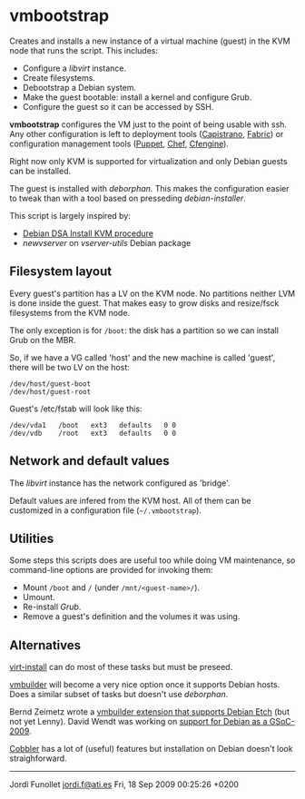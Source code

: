 vmbootstrap
===========

Creates and installs a new instance of a virtual machine (guest) in the KVM
node that runs the script. This includes:

  - Configure a *libvirt* instance.
  - Create filesystems.
  - Debootstrap a Debian system.
  - Make the guest bootable: install a kernel and configure Grub.
  - Configure the guest so it can be accessed by SSH.

**vmbootstrap** configures the VM just to the point of being usable with ssh.
Any other configuration is left to deployment tools ([Capistrano][capistrano],
[Fabric][fabric]) or configuration management tools ([Puppet][puppet],
[Chef][chef], [Cfengine][cfengine]).

Right now only KVM is supported for virtualization and only Debian guests can
be installed.

The guest is installed with *deborphan*. This makes the configuration easier to
tweak than with a tool based on presseding *debian-installer*.

This script is largely inspired by:

  - [Debian DSA Install KVM procedure][dsa_install]
  - *newvserver* on *vserver-utils* Debian package


Filesystem layout
-----------------

Every guest's partition has a LV on the KVM node. No partitions neither LVM is
done inside the guest. That makes easy to grow disks and resize/fsck
filesystems from the KVM node.

The only exception is for `/boot`: the disk has a partition so we can install
Grub on the MBR.

So, if we have a VG called 'host' and the new machine is called 'guest', there
will be two LV on the host:

    /dev/host/guest-boot
    /dev/host/guest-root

Guest's /etc/fstab will look like this:

    /dev/vda1   /boot   ext3   defaults   0 0
    /dev/vdb    /root   ext3   defaults   0 0


Network and default values
--------------------------

The *libvirt* instance has the network configured as 'bridge'.

Default values are infered from the KVM host. All of them can be customized in
a configuration file (`~/.vmbootstrap`).


Utilities
---------

Some steps this scripts does are useful too while doing VM maintenance, so
command-line options are provided for invoking them:

  - Mount `/boot` and `/` (under `/mnt/<guest-name>/`).
  - Umount.
  - Re-install *Grub*.
  - Remove a guest's definition and the volumes it was using.


Alternatives
------------

[virt-install][virt-manager] can do most of these tasks but must be preseed.

[vmbuilder][vmbuilder] will become a very nice option once it supports Debian
hosts. Does a similar subset of tasks but doesn't use *deborphan*.

Bernd Zeimetz wrote a
[vmbuilder extension that supports Debian Etch][vmbuilder-bzed]
(but not yet Lenny). David Wendt was working on
[support for Debian as a GSoC-2009][vmbuilder-dwnedt].

[Cobbler][cobbler] has a lot of (useful) features but installation on Debian
doesn't look straighforward.

--------
Jordi Funollet  <jordi.f@ati.es>
Fri, 18 Sep 2009 00:25:26 +0200


[fabric]: http://fabfile.org/
[capistrano]: http://www.capify.org/
[puppet]: http://reductivelabs.com/products/puppet/
[chef]: http://wiki.opscode.com/display/chef/Home
[cfengine]: http://www.cfengine.org/

[dsa_install]: http://dsa.debian.org/howto/install-kvm/
[virt-manager]: http://virt-manager.et.redhat.com/
[vmbuilder]: https://launchpad.net/vmbuilder
[vmbuilder-bzed]: https://bugs.launchpad.net/ubuntu/+source/vm-builder/+bug/235562
[vmbuilder-dwnedt]: http://wiki.debian.org/VMBuilder
[cobbler]: https://fedorahosted.org/cobbler/
